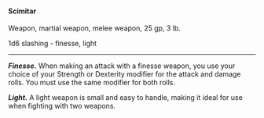 #### Scimitar

Weapon, martial weapon, melee weapon, 25 gp, 3 lb.

1d6 slashing  - finesse, light

---

***Finesse.*** When making an attack with a finesse weapon, you use your choice of your Strength or Dexterity modifier for the attack and damage rolls. You must use the same modifier for both rolls.

***Light.*** A light weapon is small and easy to handle, making it ideal for use when fighting with two weapons.